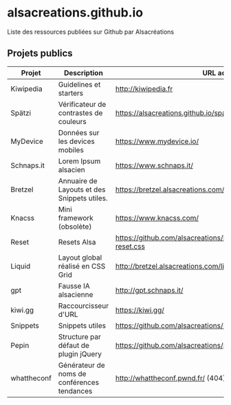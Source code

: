 # alsacreations.github.io

Liste des ressources publiées sur Github par Alsacréations

## Projets publics

| Projet      | Description                                 | URL actuelle                                                                  | Github                                                                                  |
| ----------- | ------------------------------------------- | ----------------------------------------------------------------------------- | --------------------------------------------------------------------------------------- |
| Kiwipedia   | Guidelines et starters                      | <http://kiwipedia.fr>                                                         | <https://github.com/alsacreations/kiwipedia>                                            |
| Spätzi      | Vérificateur de contrastes de couleurs      | <https://alsacreations.github.io/spatzi>                                      | <https://alsacreations.github.io/spatzi>                                                |
| MyDevice    | Données sur les devices mobiles             | <https://www.mydevice.io/>                                                    | pas sur Github, mais <https://gitlab3.alsacreations.net/repo/mydevice>                  |
| Schnaps.it  | Lorem Ipsum alsacien                        | <https://www.schnaps.it/>                                                     | <https://github.com/alsacreations/schnapsit>                                            |
| Bretzel     | Annuaire de Layouts et des Snippets utiles. | <https://bretzel.alsacreations.com/>                                          | <https://github.com/alsacreations/bretzel>                                              |
| Knacss      | Mini framework (obsolète)                   | <https://www.knacss.com/>                                                     | <https://github.com/alsacreations/KNACSS>                                               |
| Reset       | Resets Alsa                                 | <https://github.com/alsacreations/bretzel/blob/main/public/bretzel-reset.css> | <https://github.com/alsacreations/bretzel/blob/main/public/bretzel-reset.css>           |
| Liquid      | Layout global réalisé en CSS Grid           | <http://bretzel.alsacreations.com/liquid/>                                    | (sur [goetter.fr](https://goetter.fr/liquid/))                                          |
| gpt         | Fausse IA alsacienne                        | <http://gpt.schnaps.it/>                                                      | ???                                                                                     |
| kiwi.gg     | Raccourcisseur d'URL                        | <https://kiwi.gg/>                                                            | ???                                                                                     |
| Snippets    | Snippets utiles                             | <https://github.com/alsacreations/snippets> (404)                             | Affiché sur <https://alsacreations.github.io/>                                          |
| Pepin       | Structure par défaut de plugin jQuery       | <https://github.com/alsacreations/pepin>                                      | Affiché sur <https://alsacreations.github.io/>                                          |
| whattheconf | Générateur de noms de conférences tendances | <http://whattheconf.pwnd.fr/> (404)                                           | <https://github.com/blupdew/whattheconf> Affiché sur <https://alsacreations.github.io/> |
